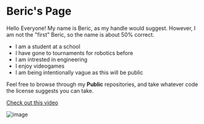 # Beric's Page

Hello Everyone!
My name is Beric, as my handle would suggest. However, I am not the "first" Beric, so the name is about 50% correct.

- I am a student at a school
- I have gone to tournaments for robotics before
- I am intrested in engineering
- I enjoy videogames
- I am being intentionally vague as this will be public

Feel free to browse through my **Public** repositories, and take whatever code the license suggests you can take.





[Check out this video](https://www.youtube.com/watch?v=gYIlC4ja1cI)


![image](https://github.com/BericPrime/BericPrime/assets/88285816/66718426-1efe-49bc-ac93-5789e1d7a694)



